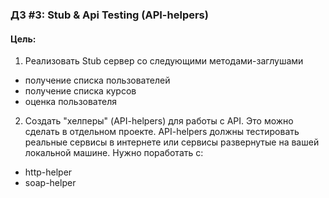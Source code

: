 ### ДЗ #3: Stub & Api Testing (API-helpers)

#### Цель:
1. Реализовать Stub сервер со следующими методами-заглушами
- получение списка пользователей
- получение списка курсов
- оценка пользователя
2. Создать "хелперы" (API-helpers) для работы с API.
Это можно сделать в отдельном проекте. API-helpers должны тестировать реальные сервисы в интернете или сервисы развернутые на вашей локальной машине.
Нужно поработать с:
- http-helper
- soap-helper
